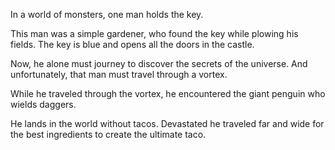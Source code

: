 
In a world of monsters, one man holds the key. 

This man was a simple gardener, who found the key while plowing his fields.  The key is blue and opens all the doors in the castle. 

Now, he alone must journey to discover the secrets of the universe.  And unfortunately, that man must travel through a vortex.

While he traveled through the vortex, he encountered the giant penguin who wields daggers.

He lands in the world without tacos. Devastated he traveled far and wide for the best ingredients to create the ultimate taco.

